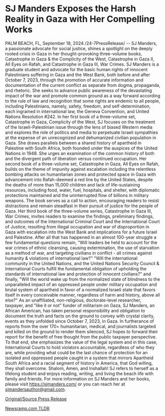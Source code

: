 # SJ Manders Exposes the Harsh Reality in Gaza with Her Compelling Works

PALM BEACH, FL, September 18, 2024 /24-7PressRelease/ -- SJ Manders, a passionate advocate for social justice, shines a spotlight on the deeply rooted crisis in Gaza in her thought-provoking three-volume books, Catastrophe in Gaza & the Complicity of the West, Catastrophe in Gaza II, All Eyes on Rafah, and Catastrophe in Gaza III, War Crimes. SJ Manders is a graduate student and advocate for the basic human rights of innocent Palestinians suffering in Gaza and the West Bank, both before and after October 7, 2023, through the promotion of accurate information and documentation of the current conflict as separate from dogma, propaganda, and rhetoric. She seeks to advance public awareness of the devastating impact of the war and promote common ground as a way forward according to the rule of law and recognition that some rights are endemic to all people, including Palestinians, namely, safety, freedom, and self-determination, each ingrained in international law, the Geneva Convention, and United Nations Resolution #242. In her first book of a three-volume set, Catastrophe in Gaza, Complicity of the West, SJ focuses on the treatment of the Israeli-Palestinian issue through the lens of biased Western media and explores the role of politics and media to perpetuate Israeli sympathies at the expense of an unrecognized and dehumanized civilian population in Gaza. She draws parallels between a shared history of apartheid in Palestine with South Africa, both founded under the auspices of the United Nations in 1948. She urges an examination of the common history of both and the divergent path of liberation versus continued occupation.   Her second book of a three-volume set, Catastrophe in Gaza, All Eyes on Rafah, builds on the theme of impunity against escalation including the relentless bombing attacks on humanitarian zones and protected space in Gaza with advancement into Rafah-deemed a red line by the United States, despite the deaths of more than 15,000 children and lack of life-sustaining resources, including food, water, fuel, hospitals, and shelter, with diplomatic protections maintained and the uninterrupted flow of billions in military weapons. The book serves as a call to action, encouraging readers to resist distractions and remain steadfast in their pursuit of justice for the people of Gaza. Her third book of the three-volume series, Catastrophe in Gaza III, War Crimes, invites readers to examine the findings, preliminary findings, and outcomes of the International Criminal Court and the International Court of Justice, resulting from illegal occupation and war of disproportion in Gaza with escalation into the West Bank and implications for a future Israel and Palestine. After all that has happened in an almost 100-year struggle a few fundamental questions remain, "Will leaders be held to account for the war crimes of ethnic cleansing, causing extermination, the use of starvation as a method of war, and targeting civilians in conflict - all crimes against humanity & violations of international law?" "Will the international community in the United Nations, and the United Nations Security Council & International Courts fulfill the fundamental obligation of upholding the standards of international law and protection of innocent civilians?" and finally, "Will the world wake up from the normalized state of blindness to the unparalleled impact of an oppressed people under military occupation and brutal system of apartheid in favor of a normalized Israeli state that favors itself in every conceivable manner, regardless of harm and history, above all else?"   As an unaffiliated, non-religious, doctorate-level researcher, taxpayer, and "like it or not" funder of militarism on Gaza, SJ Manders, an African American, has taken personal responsibility and obligation to document the truth and facts on the ground to convey with crystal clarity, events as they unfolded since October 7, 2023, in Gaza. In furtherance of reports from the over 170+ humanitarian, medical, and journalists targeted and killed on the ground to render them silenced, SJ hopes to forward their report for the benefit of free thought from the public taxpayer perspective. To that end, she emphasizes the value of the legal system and in this case, International Courts to hold violators accountable, regardless of who they are, while providing what could be the last chance of protection for an isolated and oppressed people caught in a system that mirrors Apartheid South Africa and a racial segment of history in America, that God willing, they shall overcome. Shalom, Amen, and Inshallah!   SJ refers to herself as a lifelong student and enjoys reading, writing, and living the beach life with family and friends. For more information on SJ Manders and her books, please visit https://sjmanders.com/ or you can reach her at sjmandersauthor@gmail.com. 

[Original/Source Press Release](https://www.24-7pressrelease.com/press-release/514425/sj-manders-exposes-the-harsh-reality-in-gaza-with-her-compelling-works) 

[Newsramp.com TLDR](https://newsramp.com/None) 